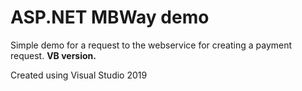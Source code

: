# ASP.NET MBWay demo
Simple demo for a request to the webservice for creating a payment request. **VB version.**

Created using Visual Studio 2019
